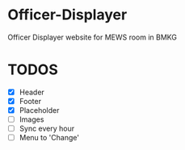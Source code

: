 # Officer-Displayer
Officer Displayer website for MEWS room in BMKG


# TODOS
- [x] Header
- [x] Footer
- [x] Placeholder
- [ ] Images
- [ ] Sync every hour
- [ ] Menu to 'Change' 
